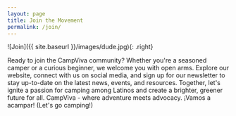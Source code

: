 ```yaml
---
layout: page
title: Join the Movement
permalink: /join/
---
```


![Join]({{ site.baseurl }}/images/dude.jpg){: .right}

Ready to join the CampViva community? Whether you're a seasoned camper or a curious beginner, we welcome you with open arms. Explore our website, connect with us on social media, and sign up for our newsletter to stay up-to-date on the latest news, events, and resources. Together, let's ignite a passion for camping among Latinos and create a brighter, greener future for all. CampViva - where adventure meets advocacy. ¡Vamos a acampar! (Let's go camping!)
